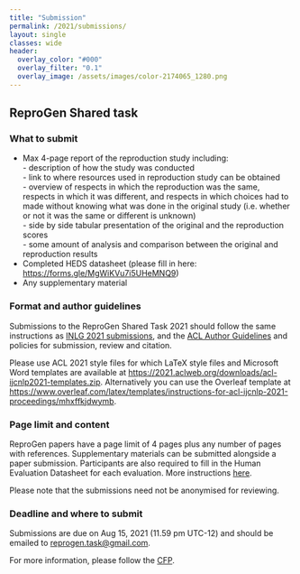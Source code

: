 ```yaml
---
title: "Submission"
permalink: /2021/submissions/
layout: single
classes: wide
header:
  overlay_color: "#000"
  overlay_filter: "0.1"
  overlay_image: /assets/images/color-2174065_1280.png
---
```


## ReproGen Shared task 

### What to submit

* Max 4-page report of the reproduction study including:
<br /> - description of how the study was conducted
<br /> - link to where resources used in reproduction study can be obtained
<br /> - overview of respects in which the reproduction was the same, respects in which it was different, and respects in which choices had to made without knowing what was done in the original study (i.e. whether or not it was the same or different is unknown)
<br /> - side by side tabular presentation of the original and the reproduction scores
<br /> - some amount of analysis and comparison between the original and reproduction results
* Completed HEDS datasheet (please fill in here: <https://forms.gle/MgWiKVu7i5UHeMNQ9>)
* Any supplementary material

### Format and author guidelines

Submissions to the ReproGen Shared Task 2021 should follow the same instructions as [INLG 2021 submissions](https://inlg2021.github.io/pages/calls.html), and the [ACL Author Guidelines](<https://www.aclweb.org/adminwiki/index.php?title=ACL_Author_Guidelines>) and policies for submission, review and citation. 

Please use ACL 2021 style files for which LaTeX style files and Microsoft Word templates are available at <https://2021.aclweb.org/downloads/acl-ijcnlp2021-templates.zip>. Alternatively you can use the Overleaf template at <https://www.overleaf.com/latex/templates/instructions-for-acl-ijcnlp-2021-proceedings/mhxffkjdwymb>. 

### Page limit and content

ReproGen papers have a page limit of 4 pages plus any number of pages with references. Supplementary materials can be submitted alongside a paper submission. Participants are also required to fill in the Human Evaluation Datasheet for each evaluation. More instructions [here](/2021/heds/).

Please note that the submissions need not be anonymised for reviewing.

### Deadline and where to submit

Submissions are due on Aug 15, 2021 (11.59 pm UTC-12) and should be emailed to <reprogen.task@gmail.com>.  

For more information, please follow the [CFP](/2021/call-for-papers/).
